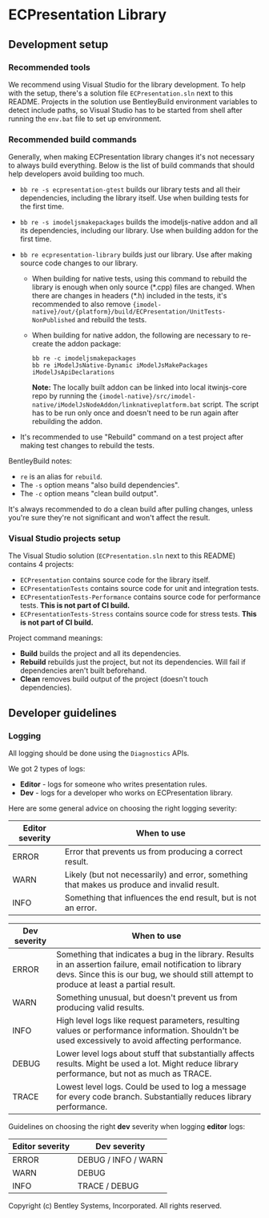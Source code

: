 # ECPresentation Library

## Development setup

### Recommended tools

We recommend using Visual Studio for the library development. To help with the setup, there's a solution file `ECPresentation.sln` next to this README. Projects in the solution use BentleyBuild environment variables to detect include paths, so Visual Studio has to be started from shell after running the `env.bat` file to set up environment.

### Recommended build commands

Generally, when making ECPresentation library changes it's not necessary to always build everything. Below is the list of build commands that should help
developers avoid building too much.

- `bb re -s ecpresentation-gtest` builds our library tests and all their dependencies, including the library itself. Use when building tests for the first time.

- `bb re -s imodeljsmakepackages` builds the imodeljs-native addon and all its dependencies, including our library. Use when building addon for the first time.

- `bb re ecpresentation-library` builds just our library. Use after making source code changes to our library.

  - When building for native tests, using this command to rebuild the library is enough when only source (\*.cpp) files are changed. When there are changes in headers (\*.h) included in the tests,
    it's recommended to also remove `{imodel-native}/out/{platform}/build/ECPresentation/UnitTests-NonPublished` and rebuild the tests.

  - When building for native addon, the following are necessary to re-create the addon package:
    ```
    bb re -c imodeljsmakepackages
    bb re iModelJsNative-Dynamic iModelJsMakePackages iModelJsApiDeclarations
    ```

    **Note:** The locally built addon can be linked into local itwinjs-core repo by running the `{imodel-native}/src/imodel-native/iModelJsNodeAddon/linknativeplatform.bat` script. The script has to be run
    only once and doesn't need to be run again after rebuilding the addon.

- It's recommended to use "Rebuild" command on a test project after making test changes to rebuild the tests.

BentleyBuild notes:

- `re` is an alias for `rebuild`.
- The `-s` option means "also build dependencies".
- The `-c` option means "clean build output".

It's always recommended to do a clean build after pulling changes, unless you're sure they're not significant and won't affect the result.

### Visual Studio projects setup

The Visual Studio solution (`ECPresentation.sln` next to this README) contains 4 projects:

- `ECPresentation` contains source code for the library itself.
- `ECPresentationTests` contains source code for unit and integration tests.
- `ECPresentationTests-Performance` contains source code for performance tests. **This is not part of CI build.**
- `ECPresentationTests-Stress` contains source code for stress tests. **This is not part of CI build.**

Project command meanings:
- **Build** builds the project and all its dependencies.
- **Rebuild** rebuilds just the project, but not its dependencies. Will fail if dependencies aren't built beforehand.
- **Clean** removes build output of the project (doesn't touch dependencies).

## Developer guidelines

### Logging

All logging should be done using the `Diagnostics` APIs.

We got 2 types of logs:

- **Editor** - logs for someone who writes presentation rules.
- **Dev** - logs for a developer who works on ECPresentation library.

Here are some general advice on choosing the right logging severity:

Editor severity | When to use
----------------|------------------------------------------------------------------------
ERROR           | Error that prevents us from producing a correct result.
WARN            | Likely (but not necessarily) and error, something that makes us produce and invalid result.
INFO            | Something that influences the end result, but is not an error.

Dev severity    | When to use
----------------|------------------------------------------------------------------------
ERROR           | Something that indicates a bug in the library. Results in an assertion failure, email notification to library devs. Since this is our bug, we should still attempt to produce at least a partial result.
WARN            | Something unusual, but doesn't prevent us from producing valid results.
INFO            | High level logs like request parameters, resulting values or performance information. Shouldn't be used excessively to avoid affecting performance.
DEBUG           | Lower level logs about stuff that substantially affects results. Might be used a lot. Might reduce library performance, but not as much as TRACE.
TRACE           | Lowest level logs. Could be used to log a message for every code branch. Substantially reduces library performance.

Guidelines on choosing the right **dev** severity when logging **editor** logs:

Editor severity | Dev severity
----------------|----------------
ERROR           |  DEBUG / INFO / WARN
WARN            |  DEBUG
INFO            |  TRACE / DEBUG

Copyright (c) Bentley Systems, Incorporated. All rights reserved.

